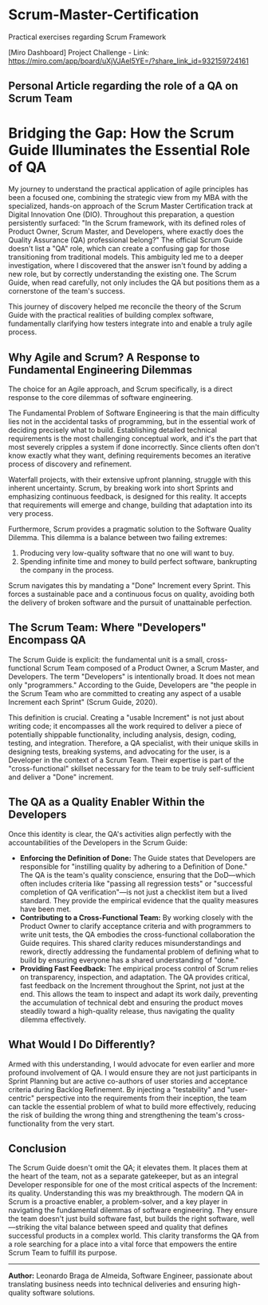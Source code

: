 # Scrum-Master-Certification
Practical exercises regarding Scrum Framework

[Miro Dashboard] Project Challenge - Link: https://miro.com/app/board/uXjVJAel5YE=/?share_link_id=932159724161

## Personal Article regarding the role of a QA on Scrum Team

# Bridging the Gap: How the Scrum Guide Illuminates the Essential Role of QA

My journey to understand the practical application of agile principles has been a focused one, combining the strategic view from my MBA with the specialized, hands-on approach of the Scrum Master Certification track at Digital Innovation One (DIO). Throughout this preparation, a question persistently surfaced: "In the Scrum framework, with its defined roles of Product Owner, Scrum Master, and Developers, where exactly does the Quality Assurance (QA) professional belong?" The official Scrum Guide doesn't list a "QA" role, which can create a confusing gap for those transitioning from traditional models. This ambiguity led me to a deeper investigation, where I discovered that the answer isn't found by adding a new role, but by correctly understanding the existing one. The Scrum Guide, when read carefully, not only includes the QA but positions them as a cornerstone of the team's success.

This journey of discovery helped me reconcile the theory of the Scrum Guide with the practical realities of building complex software, fundamentally clarifying how testers integrate into and enable a truly agile process.

## Why Agile and Scrum? A Response to Fundamental Engineering Dilemmas

The choice for an Agile approach, and Scrum specifically, is a direct response to the core dilemmas of software engineering.

The Fundamental Problem of Software Engineering is that the main difficulty lies not in the accidental tasks of programming, but in the essential work of deciding precisely what to build. Establishing detailed technical requirements is the most challenging conceptual work, and it's the part that most severely cripples a system if done incorrectly. Since clients often don't know exactly what they want, defining requirements becomes an iterative process of discovery and refinement.

Waterfall projects, with their extensive upfront planning, struggle with this inherent uncertainty. Scrum, by breaking work into short Sprints and emphasizing continuous feedback, is designed for this reality. It accepts that requirements will emerge and change, building that adaptation into its very process.

Furthermore, Scrum provides a pragmatic solution to the Software Quality Dilemma. This dilemma is a balance between two failing extremes:

1.  Producing very low-quality software that no one will want to buy.
2.  Spending infinite time and money to build perfect software, bankrupting the company in the process.

Scrum navigates this by mandating a "Done" Increment every Sprint. This forces a sustainable pace and a continuous focus on quality, avoiding both the delivery of broken software and the pursuit of unattainable perfection.

## The Scrum Team: Where "Developers" Encompass QA

The Scrum Guide is explicit: the fundamental unit is a small, cross-functional Scrum Team composed of a Product Owner, a Scrum Master, and Developers. The term "Developers" is intentionally broad. It does not mean only "programmers." According to the Guide, Developers are "the people in the Scrum Team who are committed to creating any aspect of a usable Increment each Sprint" (Scrum Guide, 2020).

This definition is crucial. Creating a "usable Increment" is not just about writing code; it encompasses all the work required to deliver a piece of potentially shippable functionality, including analysis, design, coding, testing, and integration. Therefore, a QA specialist, with their unique skills in designing tests, breaking systems, and advocating for the user, is a Developer in the context of a Scrum Team. Their expertise is part of the "cross-functional" skillset necessary for the team to be truly self-sufficient and deliver a "Done" increment.

## The QA as a Quality Enabler Within the Developers

Once this identity is clear, the QA's activities align perfectly with the accountabilities of the Developers in the Scrum Guide:

*   **Enforcing the Definition of Done:** The Guide states that Developers are responsible for "instilling quality by adhering to a Definition of Done." The QA is the team's quality conscience, ensuring that the DoD—which often includes criteria like "passing all regression tests" or "successful completion of QA verification"—is not just a checklist item but a lived standard. They provide the empirical evidence that the quality measures have been met.
*   **Contributing to a Cross-Functional Team:** By working closely with the Product Owner to clarify acceptance criteria and with programmers to write unit tests, the QA embodies the cross-functional collaboration the Guide requires. This shared clarity reduces misunderstandings and rework, directly addressing the fundamental problem of defining what to build by ensuring everyone has a shared understanding of "done."
*   **Providing Fast Feedback:** The empirical process control of Scrum relies on transparency, inspection, and adaptation. The QA provides critical, fast feedback on the Increment throughout the Sprint, not just at the end. This allows the team to inspect and adapt its work daily, preventing the accumulation of technical debt and ensuring the product moves steadily toward a high-quality release, thus navigating the quality dilemma effectively.

## What Would I Do Differently?

Armed with this understanding, I would advocate for even earlier and more profound involvement of QA. I would ensure they are not just participants in Sprint Planning but are active co-authors of user stories and acceptance criteria during Backlog Refinement. By injecting a "testability" and "user-centric" perspective into the requirements from their inception, the team can tackle the essential problem of what to build more effectively, reducing the risk of building the wrong thing and strengthening the team's cross-functionality from the very start.

## Conclusion

The Scrum Guide doesn't omit the QA; it elevates them. It places them at the heart of the team, not as a separate gatekeeper, but as an integral Developer responsible for one of the most critical aspects of the Increment: its quality. Understanding this was my breakthrough. The modern QA in Scrum is a proactive enabler, a problem-solver, and a key player in navigating the fundamental dilemmas of software engineering. They ensure the team doesn't just build software fast, but builds the right software, well—striking the vital balance between speed and quality that defines successful products in a complex world. This clarity transforms the QA from a role searching for a place into a vital force that empowers the entire Scrum Team to fulfill its purpose.

---

**Author:** Leonardo Braga de Almeida, Software Engineer, passionate about translating business needs into technical deliveries and ensuring high-quality software solutions.

